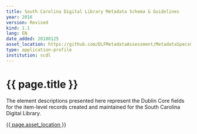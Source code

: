 ```yaml
---
title: South Carolina Digital Library Metadata Schema & Guidelines
year: 2016
version: Revised
kind: 1.1
lang: EN
date_added: 20180125
asset_location: https://github.com/DLFMetadataAssessment/MetadataSpecsClearinghouse/blob/master/assets/data/SCDLMetadataSchema_2016.pdf
type: application-profile
institution: scdl
---
```


<h1>{{ page.title }}</h1>

The element descriptions presented here represent the Dublin Core fields for the item-level records created and maintained for the South Carolina Digital Library.

<a href="{{ page.asset_location }}">{{ page.asset_location }}</a>